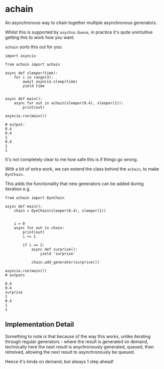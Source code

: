 # achain

An asynchronous way to chain together multiple asynchronous generators.

Whilst this is supported by `asychio.Queue`, in practice it's quite unintuitive getting this to work how you want.

`achain` sorts this out for you:

```
import asyncio

from achain import achain

async def sleeper(time):
    for i in range(3):
        await asyncio.sleep(time)
        yield time


async def main():
    async for out in achain(sleeper(0.4), sleeper(1)):
        print(out)

asyncio.run(main())

# output:
0.4
0.4
1
0.4
1
1
```

It's not completely clear to me how safe this is if things go wrong.

With a bit of extra work, we can extend the class behind the `achain`, to make `DynChain`.

This adds the functionality that new generators can be added during iteration e.g.

```
from achain import DynChain

async def main():
    chain = DynChain(sleeper(0.4), sleeper(1))
    
    
    i = 0
    async for out in chain:
        print(out)
        i += 1

        if i == 2:
            async def surprise():
                yield 'surprise'

            chain.add_generator(surprise())

asyncio.run(main())
# outputs

0.4
0.4
surprise
1
0.4
1
1
```

## Implementation Detail

Something to note is that because of the way this works, unlike iterating through regular generators - where the result is generated on demand,
technically here the next result is anychronously generated, queued, then retreived, allowing the next result to asynchronously be queued. 

Hence it's kinda on demand, but always 1 step ahead!